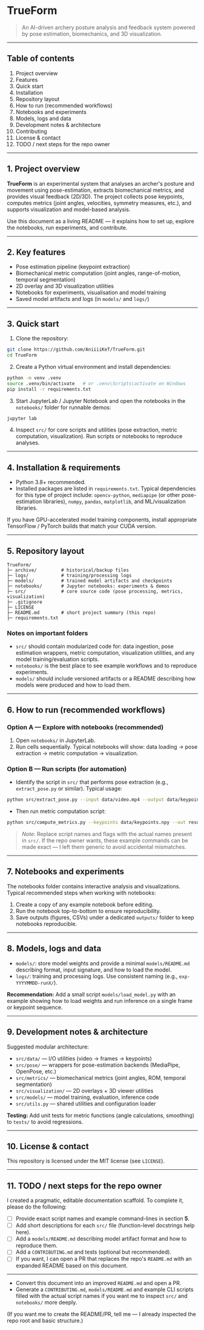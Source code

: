# TrueForm

> An AI-driven archery posture analysis and feedback system powered by pose estimation, biomechanics, and 3D visualization.

---

## Table of contents

1. Project overview
2. Features
3. Quick start
4. Installation
5. Repository layout
6. How to run (recommended workflows)
7. Notebooks and experiments
8. Models, logs and data
9. Development notes & architecture
10. Contributing
11. License & contact
12. TODO / next steps for the repo owner

---

## 1. Project overview

**TrueForm** is an experimental system that analyses an archer's posture and movement using pose-estimation, extracts biomechanical metrics, and provides visual feedback (2D/3D). The project collects pose keypoints, computes metrics (joint angles, velocities, symmetry measures, etc.), and supports visualization and model-based analysis.

Use this document as a living README — it explains how to set up, explore the notebooks, run experiments, and contribute.

---

## 2. Key features

* Pose estimation pipeline (keypoint extraction)
* Biomechanical metric computation (joint angles, range-of-motion, temporal segmentation)
* 2D overlay and 3D visualization utilities
* Notebooks for experiments, visualisation and model training
* Saved model artifacts and logs (in `models/` and `logs/`)

---

## 3. Quick start

1. Clone the repository:

```bash
git clone https://github.com/AniiiiKeT/TrueForm.git
cd TrueForm
```

2. Create a Python virtual environment and install dependencies:

```bash
python -m venv .venv
source .venv/bin/activate   # or .venv\Scripts\activate on Windows
pip install -r requirements.txt
```

3. Start JupyterLab / Jupyter Notebook and open the notebooks in the `notebooks/` folder for runnable demos:

```bash
jupyter lab
```

4. Inspect `src/` for core scripts and utilities (pose extraction, metric computation, visualization). Run scripts or notebooks to reproduce analyses.

---

## 4. Installation & requirements

* Python 3.8+ recommended.
* Installed packages are listed in `requirements.txt`. Typical dependencies for this type of project include: `opencv-python`, `mediapipe` (or other pose-estimation libraries), `numpy`, `pandas`, `matplotlib`, and ML/visualization libraries.

If you have GPU-accelerated model training components, install appropriate TensorFlow / PyTorch builds that match your CUDA version.

---

## 5. Repository layout

```
TrueForm/
├─ archive/         # historical/backup files
├─ logs/            # training/processing logs
├─ models/          # trained model artifacts and checkpoints
├─ notebooks/       # Jupyter notebooks: experiments & demos
├─ src/             # core source code (pose processing, metrics, visualization)
├─ .gitignore
├─ LICENSE
├─ README.md        # short project summary (this repo)
├─ requirements.txt
```

### Notes on important folders

* `src/` should contain modularized code for: data ingestion, pose estimation wrappers, metric computation, visualization utilities, and any model training/evaluation scripts.
* `notebooks/` is the best place to see example workflows and to reproduce experiments.
* `models/` should include versioned artifacts or a README describing how models were produced and how to load them.

---

## 6. How to run (recommended workflows)

### Option A — Explore with notebooks (recommended)

1. Open `notebooks/` in JupyterLab.
2. Run cells sequentially. Typical notebooks will show: data loading → pose extraction → metric computation → visualization.

### Option B — Run scripts (for automation)

* Identify the script in `src/` that performs pose extraction (e.g., `extract_pose.py` or similar). Typical usage:

```bash
python src/extract_pose.py --input data/video.mp4 --output data/keypoints.npy
```

* Then run metric computation script:

```bash
python src/compute_metrics.py --keypoints data/keypoints.npy --out results.csv
```

> *Note*: Replace script names and flags with the actual names present in `src/`. If the repo owner wants, these example commands can be made exact — I left them generic to avoid accidental mismatches.

---

## 7. Notebooks and experiments

The notebooks folder contains interactive analysis and visualizations. Typical recommended steps when working with notebooks:

1. Create a copy of any example notebook before editing.
2. Run the notebook top-to-bottom to ensure reproducibility.
3. Save outputs (figures, CSVs) under a dedicated `outputs/` folder to keep notebooks reproducible.

---

## 8. Models, logs and data

* `models/`: store model weights and provide a minimal `models/README.md` describing format, input signature, and how to load the model.
* `logs/`: training and processing logs. Use consistent naming (e.g., `exp-YYYYMMDD-runX/`).

**Recommendation:** Add a small script `models/load_model.py` with an example showing how to load weights and run inference on a single frame or keypoint sequence.

---

## 9. Development notes & architecture

Suggested modular architecture:

* `src/data/` — I/O utilities (video → frames → keypoints)
* `src/pose/` — wrappers for pose-estimation backends (MediaPipe, OpenPose, etc.)
* `src/metrics/` — biomechanical metrics (joint angles, ROM, temporal segmentation)
* `src/visualization/` — 2D overlays + 3D viewer utilities
* `src/models/` — model training, evaluation, inference code
* `src/utils.py` — shared utilities and configuration loader

**Testing:** Add unit tests for metric functions (angle calculations, smoothing) to `tests/` to avoid regressions.

---

## 10. License & contact

This repository is licensed under the MIT license (see `LICENSE`).

---

## 11. TODO / next steps for the repo owner

I created a pragmatic, editable documentation scaffold. To complete it, please do the following:

* [ ] Provide exact script names and example command-lines in section **5**.
* [ ] Add short descriptions for each `src/` file (function-level docstrings help here).
* [ ] Add a `models/README.md` describing model artifact format and how to reproduce them.
* [ ] Add a `CONTRIBUTING.md` and tests (optional but recommended).
* [ ] If you want, I can open a PR that replaces the repo's `README.md` with an expanded README based on this document.

---

* Convert this document into an improved `README.md` and open a PR.
* Generate a `CONTRIBUTING.md`, `models/README.md` and example CLI scripts filled with the actual script names if you want me to inspect `src/` and `notebooks/` more deeply.

(If you want me to create the README/PR, tell me — I already inspected the repo root and basic structure.)

